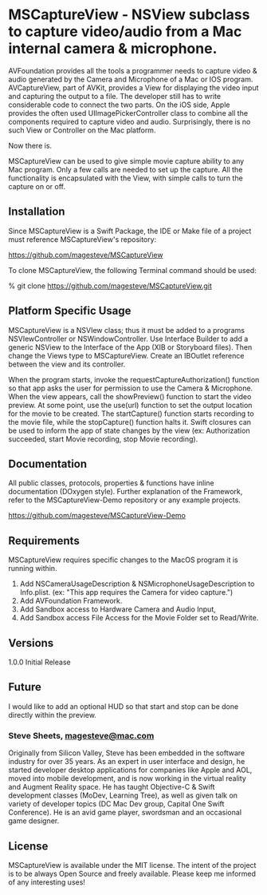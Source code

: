 # MSCaptureView - NSView subclass to capture video/audio from a Mac internal camera & microphone.

AVFoundation provides all the tools a programmer needs to capture video & audio generated by the Camera and Microphone of a Mac or IOS program. AVCaptureView, part of AVKit, provides a View for displaying the video input and capturing the output to a file. The developer still has to write considerable code to connect the two parts. On the iOS side, Apple provides the often used UIImagePickerController class to combine all the components required to capture video and audio. Surprisingly, there is no such View or Controller on the Mac platform.

Now there is.

MSCaptureView can be used to give simple movie capture ability to any Mac program. Only a few calls are needed to set up the capture. All the functionality is encapsulated with the View, with simple calls to turn the capture on or off.

## Installation

Since MSCaptureView is a Swift Package, the IDE or Make file of a project must reference MSCaptureView's repository:

https://github.com/magesteve/MSCaptureView

To clone MSCaptureView, the following Terminal command should be used:

% git clone https://github.com/magesteve/MSCaptureView.git

## Platform Specific Usage

MSCaptureView is a NSVIew class; thus it must be added to a programs NSVIewController or NSWindowController. Use Interface Builder to add a generic NSView to the Interface of the App (XIB or Storyboard files). Then change the Views type to MSCaptureView. Create an IBOutlet reference between the view and its controller.  

When the program starts, invoke the requestCaptureAuthorization() function so that app asks the user for permission to use the Camera & Microphone. When the view appears, call the showPreview() function to start the video preview. At some point, use the use(url) function to set the output location for the movie to be created. The startCapture() function starts recording to the movie file, while the stopCapture() function halts it. Swift closures can be used to inform the app of state changes by the view (ex: Authorization succeeded, start Movie recording, stop Movie recording).

## Documentation

All public classes, protocols, properties & functions have inline documentation (DOxygen style). Further explanation of the Framework, refer to the MSCaptureView-Demo repository or any example projects. 

https://github.com/magesteve/MSCaptureView-Demo

## Requirements

MSCaptureView requires specific changes to the MacOS program it is running within.

1. Add NSCameraUsageDescription & NSMicrophoneUsageDescription to Info.plist. (ex: "This app requires the Camera for video capture.")
2. Add AVFoundation Framework.
3. Add Sandbox access to Hardware Camera and Audio Input, 
4. Add Sandbox access File Access for the Movie Folder set to Read/Write.

## Versions

1.0.0  Initial Release

## Future

I would like to add an optional HUD so that start and stop can be done directly within the preview.

### Steve Sheets, magesteve@mac.com

Originally from Silicon Valley, Steve has been embedded in the software industry for over 35 years. As an expert in user interface and design, he started developer desktop applications for companies like Apple and AOL, moved into mobile development, and is now working in the virtual reality and Augment Reality space. He has taught Objective-C & Swift development classes (MoDev, Learning Tree), as well as given talk on variety of developer topics (DC Mac Dev group, Capital One Swift Conference). He is an avid game player, swordsman and an occasional game designer.

## License

MSCaptureView is available under the MIT license. The intent of the project is to be always Open Source and freely available. Please keep me informed of any interesting uses!
